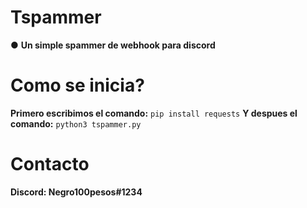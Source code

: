 # Tspammer
● **Un simple spammer de webhook para discord**

# Como se inicia?
**Primero escribimos el comando:**
``pip install requests``
**Y despues el comando:**
``python3 tspammer.py``

# Contacto
**Discord: Negro100pesos#1234**
